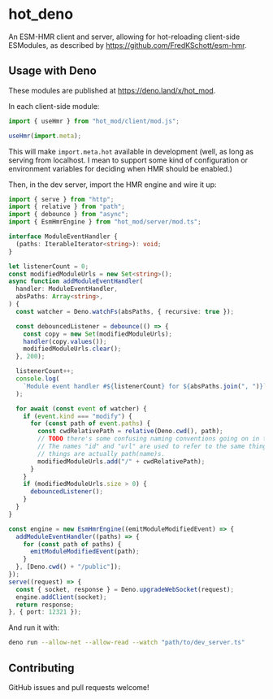 # hot_deno

An ESM-HMR client and server, allowing for hot-reloading client-side ESModules, as described by https://github.com/FredKSchott/esm-hmr.

## Usage with Deno

These modules are published at https://deno.land/x/hot_mod.

In each client-side module:

```javascript
import { useHmr } from "hot_mod/client/mod.js";

useHmr(import.meta);
```

This will make `import.meta.hot` available in development (well, as long as serving from localhost. I mean to support some kind of configuration or environment variables for deciding when HMR should be enabled.)

Then, in the dev server, import the HMR engine and wire it up:

```typescript
import { serve } from "http";
import { relative } from "path";
import { debounce } from "async";
import { EsmHmrEngine } from "hot_mod/server/mod.ts";

interface ModuleEventHandler {
  (paths: IterableIterator<string>): void;
}

let listenerCount = 0;
const modifiedModuleUrls = new Set<string>();
async function addModuleEventHandler(
  handler: ModuleEventHandler,
  absPaths: Array<string>,
) {
  const watcher = Deno.watchFs(absPaths, { recursive: true });

  const debouncedListener = debounce(() => {
    const copy = new Set(modifiedModuleUrls);
    handler(copy.values());
    modifiedModuleUrls.clear();
  }, 200);

  listenerCount++;
  console.log(
    `Module event handler #${listenerCount} for ${absPaths.join(", ")}`,
  );

  for await (const event of watcher) {
    if (event.kind === "modify") {
      for (const path of event.paths) {
        const cwdRelativePath = relative(Deno.cwd(), path);
        // TODO there's some confusing naming conventions going on in this code
        // The names "id" and "url" are used to refer to the same things, and those
        // things are actually path(name)s.
        modifiedModuleUrls.add("/" + cwdRelativePath);
      }
    }
    if (modifiedModuleUrls.size > 0) {
      debouncedListener();
    }
  }
}

const engine = new EsmHmrEngine((emitModuleModifiedEvent) => {
  addModuleEventHandler((paths) => {
    for (const path of paths) {
      emitModuleModifiedEvent(path);
    }
  }, [Deno.cwd() + "/public"]);
});
serve((request) => {
  const { socket, response } = Deno.upgradeWebSocket(request);
  engine.addClient(socket);
  return response;
}, { port: 12321 });
```

And run it with:

```sh
deno run --allow-net --allow-read --watch "path/to/dev_server.ts"
```

## Contributing

GitHub issues and pull requests welcome!

